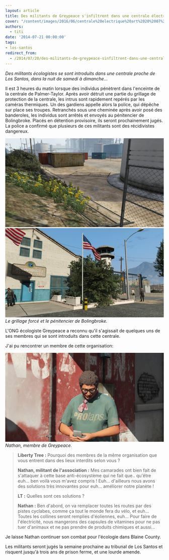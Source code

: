 ```yaml
---
layout: article
title: Des militants de Greypeace s'infiltrent dans une centrale électrique
cover: "/content/images/2016/06/centrale%20electrique%20art%2020%2007%2014.jpg"
authors:
  - titi
date: '2014-07-21 00:00:00'
tags:
- los-santos
redirect_from:
  - /2014/07/20/des-militants-de-greypeace-sinfiltrent-dans-une-centrale-electrique
---
```


_Des militants écologistes se sont introduits dans une centrale proche de Los Santos, dans la nuit de samedi à dimanche..._

Il est 3 heures du matin lorsque des individus pénètrent dans l'enceinte de la centrale de Palmer-Taylor. Après avoir détruit une partie du grillage de protection de la centrale, les intrus sont rapidement repérés par les caméras thermiques. Un des gardiens appelle alors la police, qui dépêche sur place ses troupes. Retranchés sous une cheminée après avoir posé des banderoles, les individus sont arrêtés et envoyés au pénitencier de Bolingbroke. Placés en détention provisoire, ils seront prochainement jugés. La police a confirmé que plusieurs de ces militants sont des récidivistes dangereux.

![](/content/images/2016/06/entree%20forcee%20art%2020%2007%2014.jpg)
![Le grillage forcé et le pénitencier de Bolingbroke.](/content/images/2016/06/bolingbroke%20art%2020%2007%2014.jpg)
_Le grillage forcé et le pénitencier de Bolingbroke._

L'ONG écologiste Greypeace a reconnu qu'il s'agissait de quelques uns de ses membres qui se sont introduits dans cette centrale.

J'ai pu rencontrer un membre de cette organisation:

![Nathan, membre de Greypeace.](/content/images/2016/06/ecologiste%20art%2020%2007%2014.jpg)
_Nathan, membre de Greypeace._

> **Liberty Tree :** Pourquoi des membres de la même organisation que vous entrent dans des lieux interdits selon vous ?
> 
> **Nathan, militant de l'association :** Mes camarades ont bien fait de s'attaquer à cette base anti-écosystème qui ne fait que.. qu'être euh... ben voilà vous m'avez compris ! Euh... d'ailleurs nous avons des solutions très innovantes pour euh... améliorer notre planète !
> 
> **LT :** Quelles sont ces solutions ?
> 
> **Nathan :** Ben d'abord, on va remplacer toutes les routes par des pistes cyclabes, comme ça tout le monde fera du vélo, et euh... Toutes les collines seront remplies d'éoliennes, euh... Pour faire de l'électricité, nous mangerons des capsules de vitamines pour ne pas tuer d'animaux et ne pas prendre de produits chimiques et aussi...

Je laisse Nathan continuer son combat pour l'écologie dans Blaine County.

Les militants seront jugés la semaine prochaine au tribunal de Los Santos et risquent jusqu'à trois ans de prison ferme, et une lourde amende.